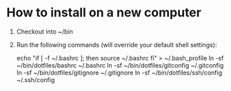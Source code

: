 How to install on a new computer
================================

1. Checkout into ~/bin
2. Run the following commands (will override your default shell settings):

    echo "if [ -f ~/.bashrc ]; then
      source ~/.bashrc
    fi" > ~/.bash_profile
    ln -sf ~/bin/dotfiles/bashrc     ~/.bashrc
    ln -sf ~/bin/dotfiles/gitconfig  ~/.gitconfig
    ln -sf ~/bin/dotfiles/gitignore  ~/.gitignore
    ln -sf ~/bin/dotfiles/ssh/config ~/.ssh/config
    

